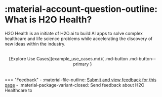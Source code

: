 # :material-account-question-outline: What is H2O Health?

H2O Health is an initiate of H2O.ai to build AI apps to solve complex healthcare and life science problems while accelerating the discovery of new ideas within the industry. 


</br>
<center>
[Explore Use Cases](example_use_cases.md){ .md-button .md-button--primary }
</center>
<br>

<br>
=== "Feedback"
    - :material-file-outline: <a href="" target="_blank">Submit and view feedback for this page</a>
    - :material-package-variant-closed: Send feedback about H2O Healthcare to <niki.athanasiadou@h2o.ai>